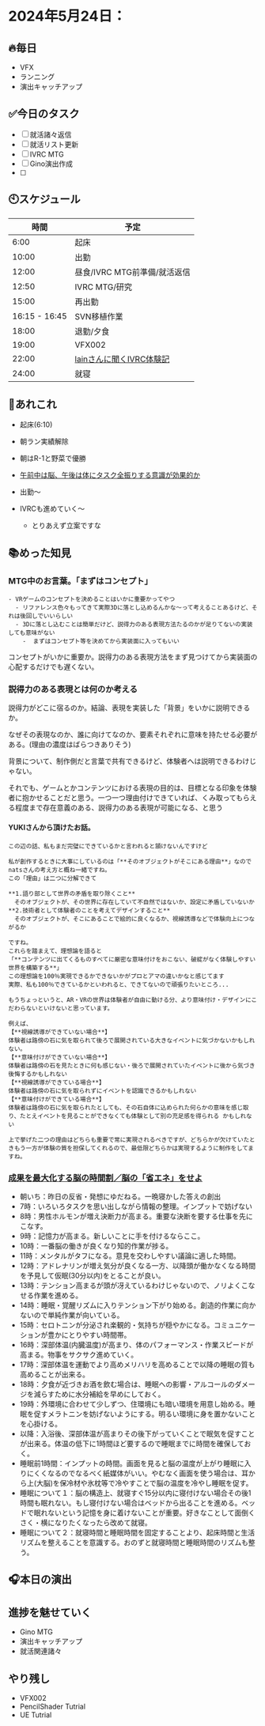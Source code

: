              
# 2024年5月24日：

## 🔥毎日
- VFX 
- ランニング
- 演出キャッチアップ

## ✅今日のタスク
- [ ] 就活諸々返信
- [ ] 就活リスト更新
- [ ] IVRC MTG
- [ ] Gino演出作成
- [ ] 


## 🕙スケジュール
| 時間 |  予定 |
|----|----|
|6:00|起床|
|10:00|出勤|
|12:00|昼食/IVRC MTG前準備/就活返信|
|12:50|IVRC MTG/研究|
|15:00|再出勤|
|16:15 - 16:45|SVN移植作業|
|18:00|退勤/夕食|
|19:00|VFX002|
|22:00|[lainさんに聞くIVRC体験記](https://discord.com/events/791470586915586070/1242846761500803082)|
|24:00|就寝|


## 📌あれこれ
- 起床(6:10)
- 朝ラン実績解除

- 朝はR-1と野菜で優勝

- [午前中は脳、午後は体にタスク全振りする意識が効果的か](https://youtu.be/mrdmLyWZAmg?si=h_G3SM6Uf9_8t8tT)

- 出勤～
- IVRCも進めていく～
  - とりあえず立案ですな

## 📚めった知見
### MTG中のお言葉。「まずはコンセプト」
```
- VRゲームのコンセプトを決めることはいかに重要かってやつ
  - リファレンス色々もってきて実際3Dに落とし込めるんかな～って考えることあるけど、それは後回しでいいらしい
  - 3Dに落とし込むことは簡単だけど、説得力のある表現方法たるのかが足りてないの実装しても意味がない
    -  まずはコンセプト等を決めてから実装面に入ってもいい
```
コンセプトがいかに重要か。説得力のある表現方法をまず見つけてから実装面の心配するだけでも遅くない。

### 説得力のある表現とは何のか考える
説得力がどこに宿るのか。結論、表現を実装した「背景」をいかに説明できるか。

なぜその表現なのか、誰に向けてなのか、要素それぞれに意味を持たせる必要がある。(理由の濃度はばらつきありそう)

背景について、制作側だと言葉で共有できるけど、体験者へは説明できるわけじゃない。

それでも、ゲームとかコンテンツにおける表現の目的は、目標となる印象を体験者に抱かせることだと思う。一つ一つ理由付けできていれば、くみ取ってもらえる程度まで存在意義のある、説得力のある表現が可能になる、と思う

#### **YUKI**さんから頂けたお話。
```
この辺の話、私もまだ完璧にできているかと言われると頷けないんですけど

私が創作するときに大事にしているのは「**そのオブジェクトがそこにある理由**」なのでnatsさんの考え方と概ね一緒ですね。
この「理由」は二つに分解できて

**1.語り部として世界の矛盾を取り除くこと**
　そのオブジェクトが、その世界に存在していて不自然ではないか、設定に矛盾していないか
**2.技術者として体験者のことを考えてデザインすること**
　そのオブジェクトが、そこにあることで絵的に良くなるか、視線誘導などで体験向上につながるか

ですね。 
これらを踏まえて、理想論を語ると
「**コンテンツに出てくるものすべてに厳密な意味付けをおこない、破綻がなく体験しやすい世界を構築する**」
この理想論を100％実現できるかできないかがプロとアマの違いかなと感じてます 
実際、私も100％できているかといわれると、できてないので頑張りたいところ...

もうちょっというと、AR・VRの世界は体験者が自由に動ける分、より意味付け・デザインにこだわらないといけないと思っています。

例えば、
【**視線誘導ができていない場合**】
体験者は路傍の石に気を取られて後ろで展開されている大きなイベントに気づかないかもしれない。 
【**意味付けができていない場合**】
体験者は路傍の石を見たときに何も感じない・後ろで展開されていたイベントに後から気づき後悔するかもしれない 
【**視線誘導ができている場合**】
体験者は路傍の石に気を取られずにイベントを認識できるかもしれない
【**意味付けができている場合**】
体験者は路傍の石に気を取られたとしても、その石自体に込められた何らかの意味を感じ取り、たとえイベントを見ることができなくても体験として別の充足感を得られる かもしれない

上で挙げた二つの理由はどちらも重要で常に実現されるべきですが、どちらかが欠けていたときもう一方が体験の質を担保してくれるので、最低限どちらかは実現するように制作をしてますね。
```


### [成果を最大化する脳の時間割／脳の「省エネ」をせよ](https://youtu.be/mrdmLyWZAmg?si=h_G3SM6Uf9_8t8tT)
  - 朝いち：昨日の反省・発想にゆだねる。一晩寝かした答えの創出
  - 7時：いろいろタスクを思い出しながら情報の整理。インプットで妨げない
  - 8時：男性ホルモンが増え決断力が高まる。重要な決断を要する仕事を先にこなす。
  - 9時：記憶力が高まる。新しいことに手を付けるならここ。
  - 10時：一番脳の働きが良くなり知的作業が捗る。
  - 11時：メンタルがタフになる。意見を交わしやすい議論に適した時間。
  - 12時：アドレナリンが増え気分が良くなる一方、以降頭が働かなくなる時間を予見して仮眠(30分以内)をとることが良い。
  - 13時：テンション高まるが頭が冴えているわけじゃないので、ノリよくこなせる作業を進める。
  - 14時：睡眠・覚醒リズムに入りテンション下がり始める。創造的作業に向かないので単純作業が向いている。
  - 15時：セロトニンが分泌され楽観的・気持ちが穏やかになる。コミュニケーションが豊かにとりやすい時間帯。
  - 16時：深部体温(内臓温度)が高まり、体のパフォーマンス・作業スピードが高まる。物事をサクサク進めていく。
  - 17時：深部体温を運動でより高めメリハリを高めることで以降の睡眠の質も高めることが出来る。
  - 18時：夕食が近づきお酒を飲む場合は、睡眠への影響・アルコールのダメージを減らすために水分補給を早めにしておく。
  - 19時：外環境に合わせて少しずつ、住環境にも暗い環境を用意し始める。睡眠を促すメラトニンを妨げないようにする。明るい環境に身を置かないことを心掛ける。
  - 以降：入浴後、深部体温が高まりその後下がっていくことで眠気を促すことが出来る。体温の低下に1時間ほど要するので睡眠までに時間を確保しておく。
  - 睡眠前1時間：インプットの時間。画面を見ると脳の温度が上がり睡眠に入りにくくなるのでなるべく紙媒体がいい。やむなく画面を使う場合は、耳から上(大脳)を保冷材や氷枕等で冷やすことで脳の温度を冷やし睡眠を促す。
  - 睡眠について１：脳の構造上、就寝すぐ15分以内に寝付けない場合その後1時間も眠れない。もし寝付けない場合はベッドから出ることを進める。ベッドで眠れないという記憶を身に着けないことが重要。好きなことして面倒くさく・横になりたくなったら改めて就寝。
  - 睡眠について２：就寝時間と睡眠時間を固定することより、起床時間と生活リズムを整えることを意識する。おのずと就寝時間と睡眠時間のリズムも整う。


## 🎧本日の演出
### 
 

## 進捗を魅せていく
- Gino MTG
- 演出キャッチアップ
- 就活関連諸々


## やり残し
- VFX002
- PencilShader Tutrial
- UE Tutrial
